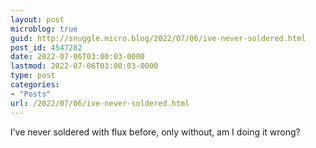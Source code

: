 ```yaml
---
layout: post
microblog: true
guid: http://snuggle.micro.blog/2022/07/06/ive-never-soldered.html
post_id: 4547282
date: 2022-07-06T03:00:03-0000
lastmod: 2022-07-06T03:00:03-0000
type: post
categories:
- "Posts"
url: /2022/07/06/ive-never-soldered.html
---
```

<p>I’ve never soldered with flux before, only without, am I doing it wrong?</p>

